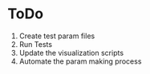 # ToDo

1. Create test param files
2. Run Tests
3. Update the visualization scripts
4. Automate the param making process
